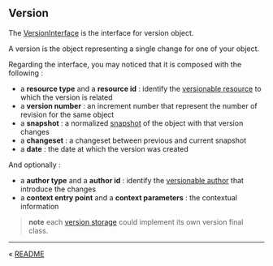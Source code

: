 Version
-------

The [VersionInterface](../../src/VersionInterface.php) is the interface for version object.

A version is the object representing a single change for one of your object.

Regarding the interface, you may noticed that it is composed with the following : 

* a **resource type** and a **resource id** : identify the [versionable resource](versionable-resource.md) 
  to which the version is related
* a **version number** : an increment number that represent the number of revision for the same object
* a **snapshot** : a normalized [snapshot](snapshot-taker.md) of the object with that version changes
* a **changeset** : a changeset between previous and current snapshot
* a **date** : the date at which the version was created

And optionally :

* a **author type** and a **author id** : identify the [versionable author](versionable-author.md) 
  that introduce the changes
* a **context entry point** and a **context parameters** : the contextual information

> **note** each [version storage](version-storage.md) could implement its own version final class.


---

« [README](../../README.md)
